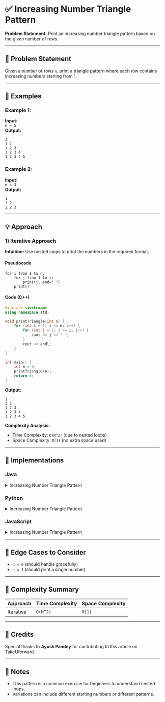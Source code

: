 # ✅ Increasing Number Triangle Pattern

**Problem Statement:** Print an increasing number triangle pattern based on the given number of rows.

---

## 📌 Problem Statement

Given a number of rows `n`, print a triangle pattern where each row contains increasing numbers starting from 1.

---

## 🧪 Examples

### Example 1:
**Input:**  
`n = 5`  
**Output:**  
```
1
1 2
1 2 3
1 2 3 4
1 2 3 4 5
```

### Example 2:
**Input:**  
`n = 3`  
**Output:**  
```
1
1 2
1 2 3
```

---

## 💡 Approach

### 1) Iterative Approach

**Intuition:** Use nested loops to print the numbers in the required format.

#### Pseudocode
```
for i from 1 to n:
    for j from 1 to i:
        print(j, end=" ")
    print()
```

#### Code (C++)
```cpp
#include <iostream>
using namespace std;

void printTriangle(int n) {
    for (int i = 1; i <= n; i++) {
        for (int j = 1; j <= i; j++) {
            cout << j << " ";
        }
        cout << endl;
    }
}

int main() {
    int n = 5;
    printTriangle(n);
    return 0;
}
```

**Output:**
```
1
1 2
1 2 3
1 2 3 4
1 2 3 4 5
```

**Complexity Analysis:**
- Time Complexity: `O(N^2)` (due to nested loops)
- Space Complexity: `O(1)` (no extra space used)

---

## 🧷 Implementations

### Java

<details>
<summary>Increasing Number Triangle Pattern</summary>

```java
public class Main {
    static void printTriangle(int n) {
        for (int i = 1; i <= n; i++) {
            for (int j = 1; j <= i; j++) {
                System.out.print(j + " ");
            }
            System.out.println();
        }
    }

    public static void main(String[] args) {
        int n = 5;
        printTriangle(n);
    }
}
```

</details>

### Python

<details>
<summary>Increasing Number Triangle Pattern</summary>

```python
def print_triangle(n):
    for i in range(1, n + 1):
        for j in range(1, i + 1):
            print(j, end=" ")
        print()

n = 5
print_triangle(n)
```

</details>

### JavaScript

<details>
<summary>Increasing Number Triangle Pattern</summary>

```javascript
function printTriangle(n) {
    for (let i = 1; i <= n; i++) {
        let row = "";
        for (let j = 1; j <= i; j++) {
            row += j + " ";
        }
        console.log(row);
    }
}

let n = 5;
printTriangle(n);
```

</details>

---

## 🧭 Edge Cases to Consider

* `n = 0` (should handle gracefully)
* `n = 1` (should print a single number)

---

## 🧾 Complexity Summary

| Approach      | Time Complexity | Space Complexity |
| ------------- | --------------- | ---------------- |
| Iterative     | `O(N^2)`       | `O(1)`           |

---

## 🙌 Credits

Special thanks to **Ayush Pandey** for contributing to this article on TakeUforward.

---

## 📣 Notes

* This pattern is a common exercise for beginners to understand nested loops.
* Variations can include different starting numbers or different patterns.
